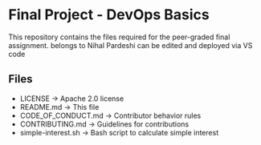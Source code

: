 # Final Project - DevOps Basics

This repository contains the files required for the peer-graded final assignment.
belongs to Nihal Pardeshi
can be edited and deployed via VS code
## Files
- LICENSE → Apache 2.0 license
- README.md → This file
- CODE_OF_CONDUCT.md → Contributor behavior rules
- CONTRIBUTING.md → Guidelines for contributions
- simple-interest.sh → Bash script to calculate simple interest
